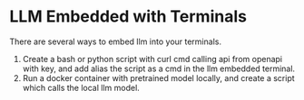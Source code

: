 # LLM Embedded with Terminals

There are several ways to embed llm into your terminals.

1. Create a bash or python script with curl cmd calling api from openapi with key, and add alias the script as a cmd in the llm embedded terminal.
2. Run a docker container with pretrained model locally, and create a script which calls the local llm model.

